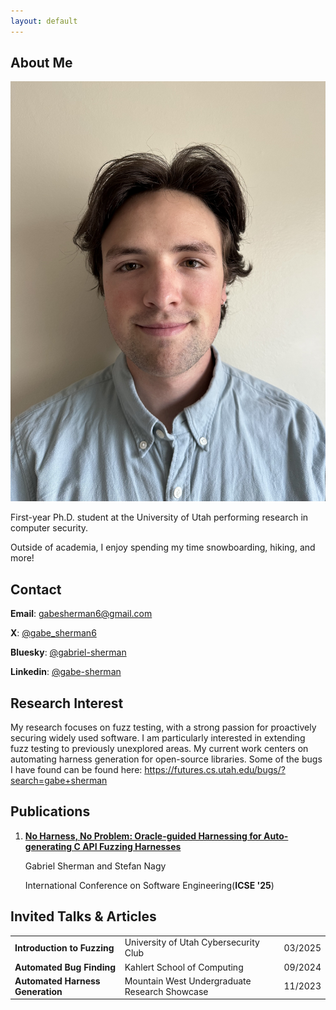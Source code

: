 ```yaml
---
layout: default
---
```


## About Me

<img class="profile-picture" src="me.jpg">

First-year Ph.D. student at the University of Utah performing research in computer security.


Outside of academia, I enjoy spending my time snowboarding, hiking, and more!

## Contact
**Email**: [gabesherman6@gmail.com](mailto:gabesherman6@gmail.com)

**X**: [@gabe_sherman6](https://x.com/gabe_sherman6)

**Bluesky**: [@gabriel-sherman](https://bsky.app/profile/gabriel-sherman.bsky.social)

**Linkedin**: [@gabe-sherman](https://www.linkedin.com/in/gabe-sherman-891200/)


## Research Interest

My research focuses on fuzz testing, with a strong passion for proactively securing widely used software. I am particularly interested in extending fuzz testing to previously unexplored areas. My current work centers on automating harness generation for open-source libraries. Some of the bugs I have found can be found here: https://futures.cs.utah.edu/bugs/?search=gabe+sherman

## Publications
1. [**No Harness, No Problem: Oracle-guided Harnessing for Auto-generating C API Fuzzing Harnesses**](https://users.cs.utah.edu/~snagy/papers/25ICSE-b.pdf)

    Gabriel Sherman and Stefan Nagy

    International Conference on Software Engineering(**ICSE '25**)

## Invited Talks & Articles

| | | | 
------|----------| ----
**Introduction to Fuzzing** | University of Utah Cybersecurity Club | 03/2025
**Automated Bug Finding** | Kahlert School of Computing | 09/2024
**Automated Harness Generation** | Mountain West Undergraduate Research Showcase | 11/2023

